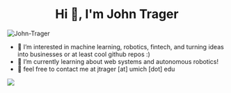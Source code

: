 <h1 align="center">Hi 👋, I'm John Trager</h1>
<p align="left"> <img src="https://komarev.com/ghpvc/?username=John-Trager&label=Profile%20views&color=0e75b6&style=flat" alt="John-Trager" /> </p>

- 👀 I’m interested in machine learning, robotics, fintech, and turning ideas into businesses or at least cool github repos :)
- 🔨 I’m currently learning about web systems and autonomous robotics!
- 💭 feel free to contact me at jtrager [at] umich [dot] edu

<!---
John-Trager/John-Trager is a ✨ special ✨ repository because its `README.md` (this file) appears on your GitHub profile.
You can click the Preview link to take a look at your changes.

- for github analytics use: https://yhype.me/dashboard
--->
![](https://hit.yhype.me/github/profile?user_id=44687241)
